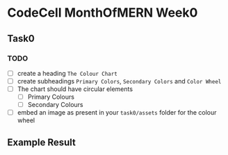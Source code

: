 # CodeCell MonthOfMERN Week0

## Task0

### TODO

- [ ] create a heading `The Colour Chart`
- [ ] create subheadings `Primary Colors`, `Secondary Colors` and `Color Wheel` 
- [ ] The chart should have circular elements
  - [ ] Primary Colours
  - [ ] Secondary Colours
- [ ] embed an image as present in your `task0/assets` folder for the colour wheel

## Example Result


